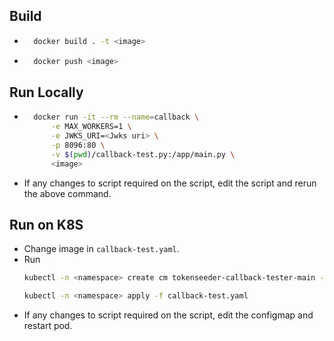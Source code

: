 ## Build

- ```sh
    docker build . -t <image>
    ```
- ```sh
    docker push <image>
    ```

## Run Locally

- ```sh
    docker run -it --rm --name=callback \
        -e MAX_WORKERS=1 \
        -e JWKS_URI=<Jwks uri> \
        -p 8096:80 \
        -v $(pwd)/callback-test.py:/app/main.py \
        <image>
    ```
- If any changes to script required on the script, edit the script and rerun the above command.

## Run on K8S

- Change image in `callback-test.yaml`.
- Run
    ```sh
    kubectl -n <namespace> create cm tokenseeder-callback-tester-main --from-file=main.py=callback-test.py
    ```
    ```sh
    kubectl -n <namespace> apply -f callback-test.yaml
    ```
- If any changes to script required on the script, edit the configmap and restart pod.

